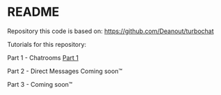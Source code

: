 # README

Repository this code is based on:
https://github.com/Deanout/turbochat 

Tutorials for this repository:

Part 1 - Chatrooms
[Part 1](https://youtu.be/UvTLumcEMgU)

Part 2 - Direct Messages
Coming soon™

Part 3 - 
Coming soon™
